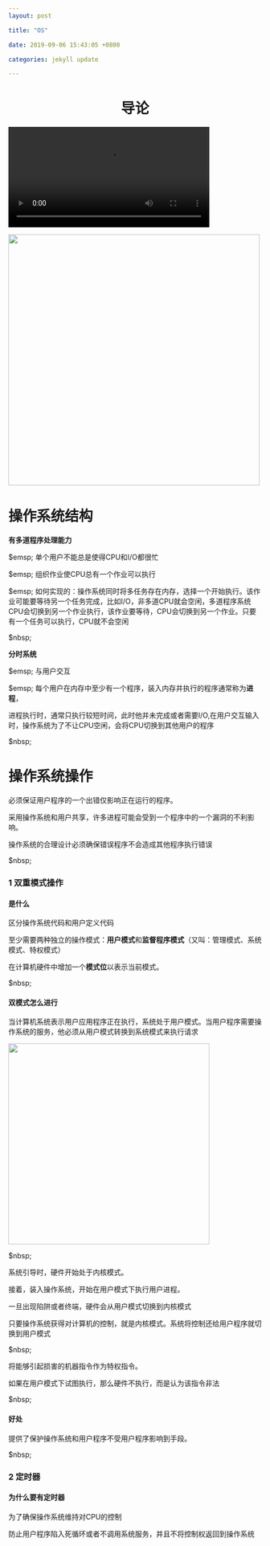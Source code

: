 ```yaml
---
layout: post

title: "OS"

date: 2019-09-06 15:43:05 +0800

categories: jekyll update

---
```


<script type="text/x-mathjax-config">
MathJax.Hub.Config({
tex2jax: {
skipTags: ['script', 'noscript', 'style', 'textarea', 'pre'],
inlineMath: [['$','$']]
}
});
</script>
<script src='https://cdnjs.cloudflare.com/ajax/libs/mathjax/2.7.5/latest.js?config=TeX-MML-AM_CHTML' async></script>
<script type="text/x-mathjax-config">
MathJax.Hub.Config({
tex2jax: {
skipTags: ['script', 'noscript', 'style', 'textarea', 'pre'],
inlineMath: [['$','$']]
}
});
</script>
<script src='https://cdnjs.cloudflare.com/ajax/libs/mathjax/2.7.5/latest.js?config=TeX-MML-AM_CHTML' async></script>
# <center>导论</center>

<video src="http://miaochenlu.github.io/video/Jietu20190907-093543.mp4" width=400></video>



<img src="http://miaochenlu.github.io/picture/image-20190905134500934.png" width=500>





# 操作系统结构

**有多道程序处理能力**

$emsp; 单个用户不能总是使得CPU和I/O都很忙

$emsp; 组织作业使CPU总有一个作业可以执行

$emsp; 如何实现的：操作系统同时将多任务存在内存，选择一个开始执行。该作业可能要等待另一个任务完成，比如I/O，非多道CPU就会空闲，多道程序系统CPU会切换到另一个作业执行，该作业要等待，CPU会切换到另一个作业。只要有一个任务可以执行，CPU就不会空闲

$nbsp;

**分时系统**

$emsp; 与用户交互

$emsp; 每个用户在内存中至少有一个程序，装入内存并执行的程序通常称为**进程**，

进程执行时，通常只执行较短时间，此时他并未完成或者需要I/O,在用户交互输入时，操作系统为了不让CPU空闲，会将CPU切换到其他用户的程序

$nbsp;



# 操作系统操作

必须保证用户程序的一个出错仅影响正在运行的程序。

采用操作系统和用户共享，许多进程可能会受到一个程序中的一个漏洞的不利影响。

操作系统的合理设计必须确保错误程序不会造成其他程序执行错误

$nbsp;

### 1 双重模式操作

#### 是什么

区分操作系统代码和用户定义代码

至少需要两种独立的操作模式：**用户模式**和**监督程序模式**（又叫：管理模式、系统模式、特权模式）

在计算机硬件中增加一个**模式位**以表示当前模式。

$nbsp;

#### 双模式怎么进行

当计算机系统表示用户应用程序正在执行，系统处于用户模式。当用户程序需要操作系统的服务，他必须从用户模式转换到系统模式来执行请求

<img src="http://miaochenlu.github.io/picture/image-20190905141213211.png" width=400>

$nbsp;

系统引导时，硬件开始处于内核模式。

接着，装入操作系统，开始在用户模式下执行用户进程。

一旦出现陷阱或者终端，硬件会从用户模式切换到内核模式

只要操作系统获得对计算机的控制，就是内核模式。系统将控制还给用户程序就切换到用户模式

$nbsp;

将能够引起损害的机器指令作为特权指令。

如果在用户模式下试图执行，那么硬件不执行，而是认为该指令非法

$nbsp;

#### 好处

提供了保护操作系统和用户程序不受用户程序影响到手段。

$nbsp;

### 2 定时器

#### 为什么要有定时器

为了确保操作系统维持对CPU的控制

防止用户程序陷入死循环或者不调用系统服务，并且不将控制权返回到操作系统

























